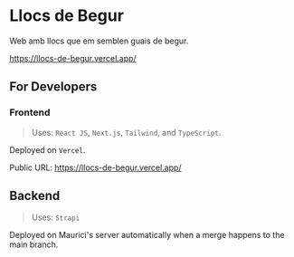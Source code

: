 # Llocs de Begur

Web amb llocs que em semblen guais de begur.

<https://llocs-de-begur.vercel.app/>

## For Developers

### Frontend

> Uses: `React JS`, `Next.js`, `Tailwind`, and `TypeScript`.

Deployed on `Vercel`.

Public URL: <https://llocs-de-begur.vercel.app/>

## Backend

> Uses: `Strapi`

Deployed on Maurici's server automatically when a merge happens to the main branch.
